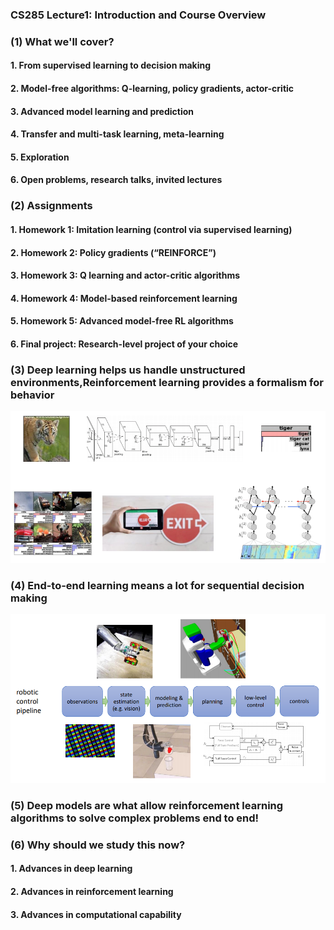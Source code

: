 ### CS285 Lecture1: Introduction and Course Overview
### (1) What we'll cover?
#### 1. From supervised learning to decision making
#### 2. Model-free algorithms: Q-learning, policy gradients, actor-critic
#### 3. Advanced model learning and prediction
#### 4. Transfer and multi-task learning, meta-learning
#### 5. Exploration
#### 6. Open problems, research talks, invited lectures
### (2) Assignments
#### 1. Homework 1: Imitation learning (control via supervised learning)
#### 2. Homework 2: Policy gradients (“REINFORCE”)
#### 3. Homework 3: Q learning and actor-critic algorithms
#### 4. Homework 4: Model-based reinforcement learning
#### 5. Homework 5: Advanced model-free RL algorithms
#### 6. Final project: Research-level project of your choice
### (3) Deep learning helps us handle unstructured environments,Reinforcement learning provides a formalism for behavior
![](/images/1.png)
### (4) End-to-end learning means a lot for sequential decision making 
![](/images/2.png)
### (5) Deep models are what allow reinforcement learning algorithms to solve complex problems end to end!
### (6) Why should we study this now?
#### 1. Advances in deep learning
#### 2. Advances in reinforcement learning
#### 3. Advances in computational capability

